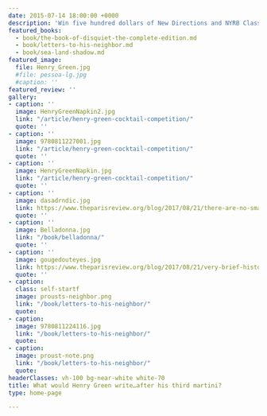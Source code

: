 ```yaml
---
date: 2015-07-14 18:00:00 +0000
description: 'Win five hundred dollars of New Directions and NYRB Classics &raquo;'
featured_books:
  - book/the-book-of-disquiet-the-complete-edition.md
  - book/letters-to-his-neighbor.md
  - book/sea-land-shadow.md
featured_image:
  file: Henry_Green.jpg
  #file: pessoa-lg.jpg
  #caption: ''
featured_review: ''
gallery:
- caption: ''
  image: HenryGreenNapkin2.jpg
  link: "/article/henry-green-cocktail-competition/"
  quote: ''
- caption: ''
  image: 9780811227001.jpg
  link: "/article/henry-green-cocktail-competition/"
  quote: ''
- caption: ''
  image: HenryGreenNapkin.jpg
  link: "/article/henry-green-cocktail-competition/"
  quote: ''
- caption: ''
  image: dasadrndic.jpg
  link: https://www.theparisreview.org/blog/2017/08/21/there-are-no-small-fascisms-interview-with-dasa-drndic/
  quote: ''
- caption: ''
  image: Belladonna.jpg
  link: "/book/belladonna/"
  quote: ''
- caption: ''
  image: gougedouteyes.jpg
  link: https://www.theparisreview.org/blog/2017/08/21/very-brief-history-gouged-out-eyes/
  quote: ''
- caption:
  class: self-startf
  image: prousts-neighbor.png
  link: "/book/letters-to-his-neighbor/"
  quote:
- caption:
  image: 9780811224116.jpg
  link: "/book/letters-to-his-neighbor/"
  quote:
- caption:
  image: proust-note.png
  link: "/book/letters-to-his-neighbor/"
  quote:
headerClasses: vh-100 bg-near-white white-70
title: What would Henry Green write…after his third martini?
type: home-page

---
```

